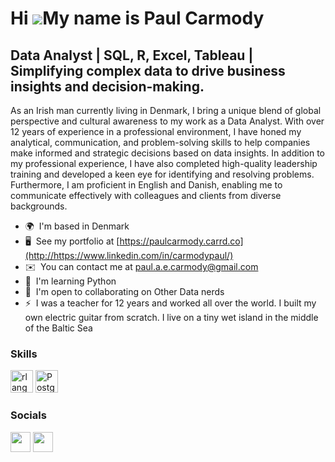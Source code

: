 Hi ![](https://user-images.githubusercontent.com/18350557/176309783-0785949b-9127-417c-8b55-ab5a4333674e.gif)My name is Paul Carmody
====================================================================================================================================

Data Analyst | SQL, R, Excel, Tableau | Simplifying complex data to drive business insights and decision-making.
--------------------------------------------

As an Irish man currently living in Denmark, I bring a unique blend of global perspective and cultural awareness to my work as a Data Analyst. With over 12 years of experience in a professional environment, I have honed my analytical, communication, and problem-solving skills to help companies make informed and strategic decisions based on data insights. In addition to my professional experience, I have also completed high-quality leadership training and developed a keen eye for identifying and resolving problems. Furthermore, I am proficient in English and Danish, enabling me to communicate effectively with colleagues and clients from diverse backgrounds.

* 🌍  I'm based in Denmark
* 🖥️  See my portfolio at [https://paulcarmody.carrd.co](http://https://www.linkedin.com/in/carmodypaul/)
* ✉️  You can contact me at [paul.a.e.carmody@gmail.com](mailto:paul.a.e.carmody@gmail.com)
* 🧠  I'm learning Python
* 🤝  I'm open to collaborating on Other Data nerds
* ⚡  I was a teacher for 12 years and worked all over the world. I built my own electric guitar from scratch. I live on a tiny wet island in the middle of the Baltic Sea

### Skills


<p align="left">
<a href="https://www.r-project.org/" target="_blank" rel="noreferrer"><img src="https://raw.githubusercontent.com/danielcranney/readme-generator/main/public/icons/skills/rlang-colored.svg" width="36" height="36" alt="rlang" /></a>
<a href="https://www.postgresql.org/" target="_blank" rel="noreferrer"><img src="https://raw.githubusercontent.com/danielcranney/readme-generator/main/public/icons/skills/postgresql-colored.svg" width="36" height="36" alt="PostgreSQL" /></a>
</p>


### Socials

<p align="left"> <a href="https://www.github.com/cArmo85" target="_blank" rel="noreferrer"><img src="https://raw.githubusercontent.com/danielcranney/readme-generator/main/public/icons/socials/github.svg" width="32" height="32" /></a> <a href="https://www.linkedin.com/in/carmodypaul/" target="_blank" rel="noreferrer"><img src="https://raw.githubusercontent.com/danielcranney/readme-generator/main/public/icons/socials/linkedin.svg" width="32" height="32" /></a></p>

